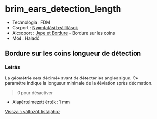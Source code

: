 # brim\_ears\_detection\_length

* Technológia : FDM
* Csoport : [Nyomtatási beállítások](../../../konfig/print_settings)
* Alcsoport : [Jupe et Bordure](../../beallitasok/print_settings.md#jupe-et-bordure) - Bordure sur les coins
* Mód : Haladó

## Bordure sur les coins longueur de détection

### Leírás

La géométrie sera décimée avant de détecter les angles aigus. Ce paramètre indique la longueur minimale de la déviation après décimation.

> 0 pour désactiver

* Alapértelmezett érték : 1 mm

[Vissza a változók listájához](../../variable_list)

